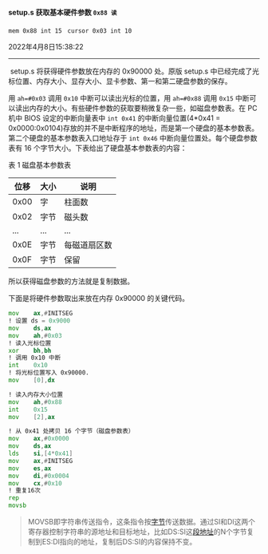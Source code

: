 #### setup.s 获取基本硬件参数 `0x88 读`

`mem 0x88 int 15 `     `cursor 0x03 int 10`

2022年4月8日15:38:22

---

​			setup.s 将获得硬件参数放在内存的 0x90000 处。原版 setup.s 中已经完成了光标位置、内存大小、显存大小、显卡参数、第一和第二硬盘参数的保存。

用 `ah=#0x03` 调用 `0x10` 中断可以读出光标的位置，用 `ah=#0x88` 调用 `0x15` 中断可以读出内存的大小。有些硬件参数的获取要稍微复杂一些，如磁盘参数表。在 PC 机中 BIOS 设定的中断向量表中 `int 0x41` 的中断向量位置(4*0x41 = 0x0000:0x0104)存放的并不是中断程序的地址，而是第一个硬盘的基本参数表。第二个硬盘的基本参数表入口地址存于 `int 0x46` 中断向量位置处。每个硬盘参数表有 16 个字节大小。下表给出了硬盘基本参数表的内容：

表 1 磁盘基本参数表

| 位移 | 大小 | 说明         |
| ---- | ---- | ------------ |
| 0x00 | 字   | 柱面数       |
| 0x02 | 字节 | 磁头数       |
| ...  | ...  | ...          |
| 0x0E | 字节 | 每磁道扇区数 |
| 0x0F | 字节 | 保留         |

所以获得磁盘参数的方法就是复制数据。

下面是将硬件参数取出来放在内存 0x90000 的关键代码。

```asm
mov    ax,#INITSEG
! 设置 ds = 0x9000
mov    ds,ax
mov    ah,#0x03
! 读入光标位置
xor    bh,bh
! 调用 0x10 中断
int    0x10
! 将光标位置写入 0x90000.
mov    [0],dx

! 读入内存大小位置
mov    ah,#0x88
int    0x15
mov    [2],ax

! 从 0x41 处拷贝 16 个字节（磁盘参数表）
mov    ax,#0x0000
mov    ds,ax
lds    si,[4*0x41]
mov    ax,#INITSEG
mov    es,ax
mov    di,#0x0004
mov    cx,#0x10
! 重复16次
rep
movsb
```

>MOVSB即字符串传送指令，这条指令按[字节](https://baike.baidu.com/item/字节/1096318)传送数据。通过SI和DI这两个寄存器控制字符串的源地址和目标地址，比如DS:SI这[段地址](https://baike.baidu.com/item/段地址/3108635)的N个字节复制到ES:DI指向的地址，复制后DS:SI的内容保持不变。



